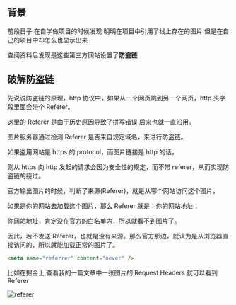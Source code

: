 ## 背景

前段日子 在自学做项目的时候发现 明明在项目中引用了线上存在的图片 但是在自己的项目中却怎么也显示出来

查阅资料后发现是这些第三方网站设置了**防盗链**

## 破解防盗链

先说说防盗链的原理，http 协议中，如果从一个网页跳到另一个网页，http 头字段里面会带个 Referer。

这里的 Referer 是由于历史原因导致了拼写错误 后来也就一直沿用。

图片服务器通过检测 Referer 是否来自规定域名，来进行防盗链。

如果盗用网站是 https 的 protocol，而图片链接是 http 的话，

则从 https 向 http 发起的请求会因为安全性的规定，而不带 referer，从而实现防盗链的绕过。

官方输出图片的时候，判断了来源(Referer)，就是从哪个网站访问这个图片，

如果是你的网站去加载这个图片，那么 Referer 就是：你的网站地址；

你网站地址，肯定没在官方的白名单内，所以就看不到图片了。

因此，若不发送 Referer，也就是没有来源。那么官方那边，就认为是从浏览器直接访问的，所以就能加载正常的图片了。

```html
<meta name="referrer" content="never" />
```

比如在掘金上 查看我的一篇文章中一张图片的 Request Headers 就可以看到 Referer

<img src="https://gitee.com/LuckyChou/blog-images/raw/master/js/http/referer.png" alt="referer" />
